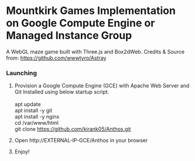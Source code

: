 # Mountkirk Games Implementation on Google Compute Engine or Managed Instance Group

A WebGL maze game built with Three.js and Box2dWeb. 
Credits & Source from: https://github.com/wwwtyro/Astray

### Launching

1. Provision a Google Compute Engine (GCE) with Apache Web Server and Git Installed using below startup script. <br/><br/>
apt update <br/>
apt install -y git <br/>
apt install -y nginx <br/>
cd /var/www/html <br/>
git clone https://github.com/kirank05/Anthos.git <br/>

2. Open http://EXTERNAL-IP-GCE/Anthos in your browser
3. Enjoy!
